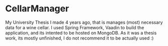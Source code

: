 # CellarManager

My University Thesis I made 4 years ago, that is manages (most) necessary data for a wine cellar. 
I used Spring Framework, Vaadin to build the application, and its intented to be hosted on MongoDB.
As it was a thesis work, its mostly unfinished, I do not recommend it to be actually used :)
